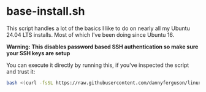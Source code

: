 # base-install.sh

This script handles a lot of the basics I like to do on nearly all my Ubuntu 24.04 LTS installs. Most of which I've been doing since Ubuntu 16.

**Warning: This disables password based SSH authentication so make sure your SSH keys are setup**

You can execute it directly by running this, if you've inspected the script and trust it:
```bash
bash <(curl -fsSL https://raw.githubusercontent.com/dannyferguson/linux-scripts/refs/heads/master/ubuntu24/base/base-install.sh)
```